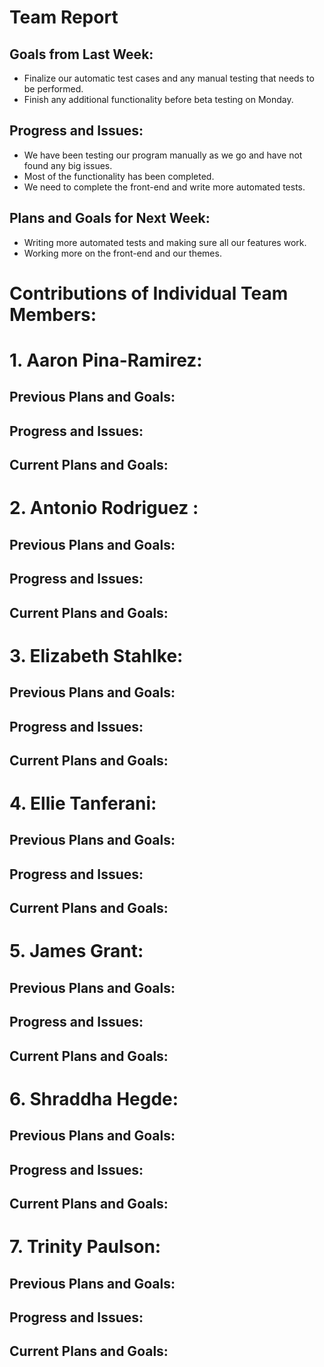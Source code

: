 # Team Report
## Goals from Last Week:
- Finalize our automatic test cases and any manual testing that needs to be performed.
- Finish any additional functionality before beta testing on Monday.

## Progress and Issues:
- We have been testing our program manually as we go and have not found any big issues.
- Most of the functionality has been completed. 
- We need to complete the front-end and write more automated tests. 

## Plans and Goals for Next Week:
- Writing more automated tests and making sure all our features work. 
- Working more on the front-end and our themes. 

# Contributions of Individual Team Members:
# 1. Aaron Pina-Ramirez:
## Previous Plans and Goals:


## Progress and Issues:


## Current Plans and Goals:


# 2. Antonio Rodriguez :
## Previous Plans and Goals:


## Progress and Issues:

  
## Current Plans and Goals:

  
# 3. Elizabeth Stahlke:
## Previous Plans and Goals:

## Progress and Issues:

## Current Plans and Goals:


# 4. Ellie Tanferani:
## Previous Plans and Goals:

## Progress and Issues:

## Current Plans and Goals:


# 5. James Grant:
## Previous Plans and Goals:

## Progress and Issues:

## Current Plans and Goals:


# 6. Shraddha Hegde:
## Previous Plans and Goals:

## Progress and Issues:
 
## Current Plans and Goals:


# 7. Trinity Paulson:
## Previous Plans and Goals:

## Progress and Issues:

## Current Plans and Goals:
